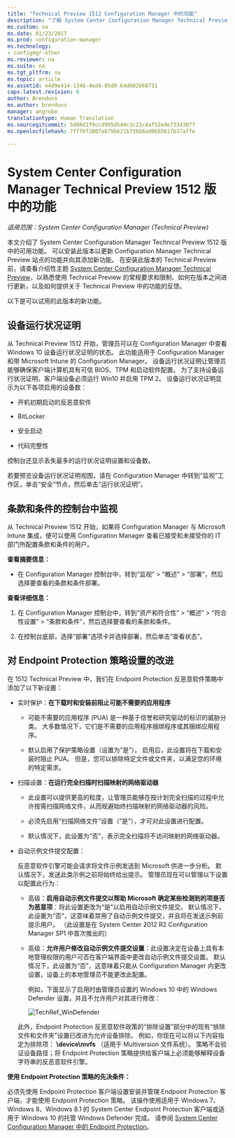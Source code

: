 ```yaml
---
title: "Technical Preview 1512 Configuration Manager 中的功能"
description: "了解 System Center Configuration Manager Technical Preview 1512 版中的可用功能。"
ms.custom: na
ms.date: 01/23/2017
ms.prod: configuration-manager
ms.technology:
- configmgr-other
ms.reviewer: na
ms.suite: na
ms.tgt_pltfrm: na
ms.topic: article
ms.assetid: e4d9e414-1346-4ed4-85d0-64d602b68731
caps.latest.revision: 6
author: Brenduns
ms.author: brenduns
manager: angrobe
translationtype: Human Translation
ms.sourcegitcommit: 5d08d1f9ccd995d544c3c21c4af52ede73343077
ms.openlocfilehash: 7fff6f2807a679b621b736b8ad0b6561fb37affe

---
```

# <a name="capabilities-in-technical-preview-1512-for-system-center-configuration-manager"></a>System Center Configuration Manager Technical Preview 1512 版中的功能

*适用范围：System Center Configuration Manager (Technical Preview)*

本文介绍了 System Center Configuration Manager Technical Preview 1512 版中的可用功能。 可以安装此版本以更新 Configuration Manager Technical Preview 站点的功能并向其添加新功能。 在安装此版本的 Technical Preview 前，请查看介绍性主题 [System Center Configuration Manager Technical Preview](technical-preview.md)，以熟悉使用 Technical Preview 的常规要求和限制、如何在版本之间进行更新，以及如何提供关于 Technical Preview 中的功能的反馈。  

 以下是可以试用的此版本的新功能。  

##  <a name="a-namebkmkdevicehealtha-device-health-attestation"></a><a name="bkmk_devicehealth"></a> 设备运行状况证明  
 从 Technical Preview 1512 开始，管理员可以在 Configuration Manager 中查看 Windows 10 设备运行状况证明的状态。  此功能适用于 Configuration Manager 和带 Microsoft Intune 的 Configuration Manager。 设备运行状况证明让管理员能够确保客户端计算机具有可信 BIOS、TPM 和启动软件配置。 为了支持设备运行状况证明，客户端设备必须运行 Win10 并启用 TPM 2。 设备运行状况证明显示为以下各项启用的设备数：  

-   开机初期启动的反恶意软件  

-   BitLocker  

-   安全启动  

-   代码完整性  

控制台还显示丢失最多的运行状况证明设置和设备数。  

若要预览设备运行状况证明视图，请在 Configuration Manager 中转到“监视”工作区，单击“安全”节点，然后单击“运行状况证明”。  

##  <a name="a-namebkmkviewtermsa-in-console-monitoring-for-terms-and-conditions"></a><a name="bkmk_viewterms"></a>条款和条件的控制台中监视  
从 Technical Preview 1512 开始，如果将 Configuration Manager 与 Microsoft Intune 集成，便可以使用 Configuration Manager 查看已接受和未接受你的 IT 部门所配置条款和条件的用户。  

**查看摘要信息：**  

-   在 Configuration Manager 控制台中，转到“监视” > “概述” > “部署”，然后选择要查看的条款和条件部署。  

**查看详细信息：**  

1.  在 Configuration Manager 控制台中，转到“资产和符合性” > “概述” > “符合性设置” > “条款和条件”，然后选择要查看的条款和条件。  

2.  在控制台底部，选择“部署”选项卡并选择部署，然后单击“查看状态”。  

##  <a name="a-namebkmkeppolicya-improvements-to-endpoint-protection-policy-settings"></a><a name="bkmk_EPpolicy"></a>对 Endpoint Protection 策略设置的改进  
在 1512 Technical Preview 中，我们在 Endpoint Protection 反恶意软件策略中添加了以下新设置：  

-   实时保护：**在下载时和安装前阻止可能不需要的应用程序**  

    -   可能不需要的应用程序 (PUA) 是一种基于信誉和研究驱动的标识的威胁分类。 大多数情况下，它们是不需要的应用程序捆绑程序或其捆绑应用程序。  

    -   默认启用了保护策略设置（设置为“是”）。 启用后，此设置将在下载和安装时阻止 PUA。 但是，您可以排除特定文件或文件夹，以满足您的环境的特定需求。  

-   扫描设置：**在运行完全扫描时扫描映射的网络驱动器**  

    -   此设置可以提供更高的粒度，让管理员能够在按计划完全扫描的过程中允许按需扫描网络文件，从而规避始终扫描映射的网络驱动器的风险。  

    -   必须先启用“扫描网络文件”设置（“是”），才可对此设置进行配置。  

    -   默认情况下，此设置为“否”，表示完全扫描将不访问映射的网络驱动器。  

-   自动示例文件提交配置：  

     反恶意软件引擎可能会请求将文件示例发送到 Microsoft 供进一步分析。 默认情况下，发送此类示例之前将始终给出提示。 管理员现在可以管理以下设置以配置此行为：  

    -   高级：**启用自动示例文件提交以帮助 Microsoft 确定某些检测到的项是否为恶意项**：将此设置更改为“是”以启用自动示例文件提交。 默认情况下，此设置为“否”，这意味着禁用了自动示例文件提交，并且将在发送示例前提示用户。   （此设置是在 System Center 2012 R2 Configuration Manager SP1 中首次推出的）  

    -   高级：**允许用户修改自动示例文件提交设置**：此设置决定在设备上具有本地管理权限的用户可否在客户端界面中更改自动示例文件提交设置。 默认情况下，此设置为“否”，这意味着只能从 Configuration Manager 内更改设置，设备上的本地管理员不能更改此配置。  

         例如，下面显示了启用时由管理员设置的 Windows 10 中的 Windows Defender 设置，并且不允许用户对其进行修改：  

         ![TechRef&#95;WinDefender](../../core/get-started/media/TechRef_WinDefender.png "TechRef_WinDefender")  

    此外，Endpoint Protection 反恶意软件政策的“排除设置”部分中的现有“排除文件和文件夹”设置已改进为允许设备排除。 例如，你现在可以将以下内容指定为排除项： **\device\mvfs** （适用于 Multiversion 文件系统）。 策略不会验证设备路径；将 Endpoint Protection 策略提供给客户端上必须能够解释设备字符串的反恶意软件引擎。  

**使用 Endpoint Protection 策略的先决条件：**  

必须先使用 Endpoint Protection 客户端设置安装并管理 Endpoint Protection 客户端，才能使用 Endpoint Protection 策略。 该操作使用适用于 Windows 7、Windows 8、Windows 8.1 的 System Center Endpoint Protection 客户端或适用于 Windows 10 的托管 Windows Defender 完成。 请参阅 [System Center Configuration Manager 中的 Endpoint Protection](../../protect/deploy-use/endpoint-protection.md)。  



<!--HONumber=Jan17_HO4-->


